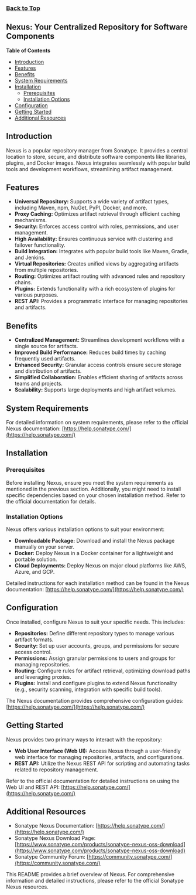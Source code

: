 ### [Back to Top](../README.md)

## Nexus: Your Centralized Repository for Software Components

**Table of Contents**

* [Introduction](#introduction)
* [Features](#features)
* [Benefits](#benefits)
* [System Requirements](#system-requirements)
* [Installation](#installation)
    * [Prerequisites](#prerequisites)
    * [Installation Options](#installation-options)
* [Configuration](#configuration)
* [Getting Started](#getting-started)
* [Additional Resources](#additional-resources)

## Introduction

Nexus is a popular repository manager from Sonatype. It provides a central location to store, secure, and distribute software components like libraries, plugins, and Docker images. Nexus integrates seamlessly with popular build tools and development workflows, streamlining artifact management.

## Features

* **Universal Repository:** Supports a wide variety of artifact types, including Maven, npm, NuGet, PyPI, Docker, and more.
* **Proxy Caching:** Optimizes artifact retrieval through efficient caching mechanisms.
* **Security:** Enforces access control with roles, permissions, and user management.
* **High Availability:** Ensures continuous service with clustering and failover functionality.
* **Build Integration:** Integrates with popular build tools like Maven, Gradle, and Jenkins.
* **Virtual Repositories:** Creates unified views by aggregating artifacts from multiple repositories.
* **Routing:** Optimizes artifact routing with advanced rules and repository chains.
* **Plugins:** Extends functionality with a rich ecosystem of plugins for various purposes.
* **REST API:** Provides a programmatic interface for managing repositories and artifacts.

## Benefits

* **Centralized Management:** Streamlines development workflows with a single source for artifacts.
* **Improved Build Performance:** Reduces build times by caching frequently used artifacts.
* **Enhanced Security:** Granular access controls ensure secure storage and distribution of artifacts.
* **Simplified Collaboration:** Enables efficient sharing of artifacts across teams and projects.
* **Scalability:** Supports large deployments and high artifact volumes.

## System Requirements

For detailed information on system requirements, please refer to the official Nexus documentation: [https://help.sonatype.com/](https://help.sonatype.com/)

## Installation

### Prerequisites

Before installing Nexus, ensure you meet the system requirements as mentioned in the previous section. Additionally, you might need to install specific dependencies based on your chosen installation method. Refer to the official documentation for details.

### Installation Options

Nexus offers various installation options to suit your environment:

* **Downloadable Package:** Download and install the Nexus package manually on your server.
* **Docker:** Deploy Nexus in a Docker container for a lightweight and portable solution.
* **Cloud Deployments:** Deploy Nexus on major cloud platforms like AWS, Azure, and GCP.

Detailed instructions for each installation method can be found in the Nexus documentation: [https://help.sonatype.com/](https://help.sonatype.com/)

## Configuration

Once installed, configure Nexus to suit your specific needs. This includes:

* **Repositories:** Define different repository types to manage various artifact formats.
* **Security:** Set up user accounts, groups, and permissions for secure access control.
* **Permissions:** Assign granular permissions to users and groups for managing repositories.
* **Routing:** Configure rules for artifact retrieval, optimizing download paths and leveraging proxies.
* **Plugins:** Install and configure plugins to extend Nexus functionality (e.g., security scanning, integration with specific build tools).

The Nexus documentation provides comprehensive configuration guides: [https://help.sonatype.com/](https://help.sonatype.com/)

## Getting Started

Nexus provides two primary ways to interact with the repository:

* **Web User Interface (Web UI):** Access Nexus through a user-friendly web interface for managing repositories, artifacts, and configurations.
* **REST API:** Utilize the Nexus REST API for scripting and automating tasks related to repository management.

Refer to the official documentation for detailed instructions on using the Web UI and REST API: [https://help.sonatype.com/](https://help.sonatype.com/)

## Additional Resources

* Sonatype Nexus Documentation: [https://help.sonatype.com/](https://help.sonatype.com/)
* Sonatype Nexus Download Page: [https://www.sonatype.com/products/sonatype-nexus-oss-download](https://www.sonatype.com/products/sonatype-nexus-oss-download)
* Sonatype Community Forum: [https://community.sonatype.com/](https://community.sonatype.com/)

This README provides a brief overview of Nexus. For comprehensive information and detailed instructions, please refer to the official Sonatype Nexus resources.
